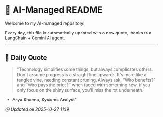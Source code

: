 # 🧠 AI-Managed README

Welcome to my AI-managed repository!

Every day, this file is automatically updated with a new quote, thanks to a LangChain + Gemini AI agent.

---

## 📅 Daily Quote

> "Technology simplifies some things, but always complicates others. Don't assume progress is a straight line upwards. It's more like a tangled vine, needing constant pruning. Always ask, “Who benefits?” and “Who pays the price?” when faced with something new. If you only focus on the shiny surface, you'll miss the rot underneath.
- Anya Sharma, Systems Analyst"

*🕒 Updated on 2025-10-27 11:19*
